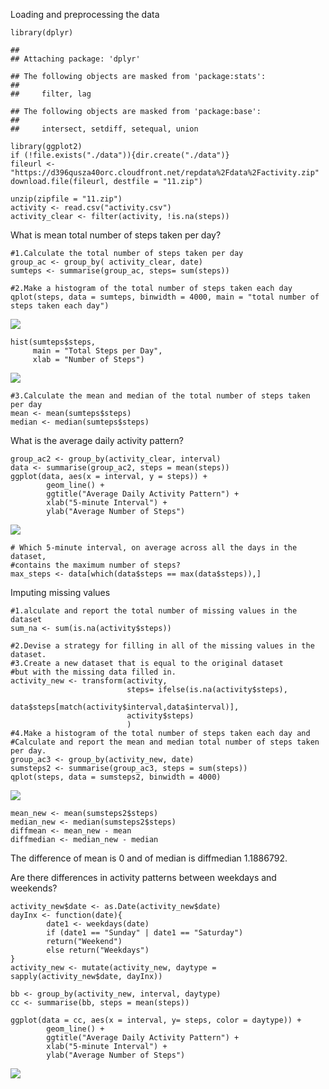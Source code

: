 Loading and preprocessing the data

    library(dplyr)

    ## 
    ## Attaching package: 'dplyr'

    ## The following objects are masked from 'package:stats':
    ## 
    ##     filter, lag

    ## The following objects are masked from 'package:base':
    ## 
    ##     intersect, setdiff, setequal, union

    library(ggplot2)
    if (!file.exists("./data")){dir.create("./data")}
    fileurl <- "https://d396qusza40orc.cloudfront.net/repdata%2Fdata%2Factivity.zip"
    download.file(fileurl, destfile = "11.zip")

    unzip(zipfile = "11.zip")
    activity <- read.csv("activity.csv")
    activity_clear <- filter(activity, !is.na(steps))

What is mean total number of steps taken per day?

    #1.Calculate the total number of steps taken per day
    group_ac <- group_by( activity_clear, date)
    sumteps <- summarise(group_ac, steps= sum(steps))

    #2.Make a histogram of the total number of steps taken each day
    qplot(steps, data = sumteps, binwidth = 4000, main = "total number of steps taken each day")

![](PA1_template_files/figure-markdown_strict/unnamed-chunk-2-1.png)

    hist(sumteps$steps,
         main = "Total Steps per Day",
         xlab = "Number of Steps")

![](PA1_template_files/figure-markdown_strict/unnamed-chunk-2-2.png)

    #3.Calculate the mean and median of the total number of steps taken per day
    mean <- mean(sumteps$steps)
    median <- median(sumteps$steps)

What is the average daily activity pattern?

    group_ac2 <- group_by(activity_clear, interval)
    data <- summarise(group_ac2, steps = mean(steps))
    ggplot(data, aes(x = interval, y = steps)) +
            geom_line() +
            ggtitle("Average Daily Activity Pattern") +
            xlab("5-minute Interval") +
            ylab("Average Number of Steps") 

![](PA1_template_files/figure-markdown_strict/unnamed-chunk-3-1.png)

    # Which 5-minute interval, on average across all the days in the dataset, 
    #contains the maximum number of steps?
    max_steps <- data[which(data$steps == max(data$steps)),]

Imputing missing values

    #1.alculate and report the total number of missing values in the dataset
    sum_na <- sum(is.na(activity$steps))

    #2.Devise a strategy for filling in all of the missing values in the dataset.
    #3.Create a new dataset that is equal to the original dataset 
    #but with the missing data filled in.
    activity_new <- transform(activity,
                              steps= ifelse(is.na(activity$steps),
                              data$steps[match(activity$interval,data$interval)],
                              activity$steps)
                              )
    #4.Make a histogram of the total number of steps taken each day and
    #Calculate and report the mean and median total number of steps taken per day.
    group_ac3 <- group_by(activity_new, date)
    sumsteps2 <- summarise(group_ac3, steps = sum(steps))
    qplot(steps, data = sumsteps2, binwidth = 4000)

![](PA1_template_files/figure-markdown_strict/unnamed-chunk-4-1.png)

    mean_new <- mean(sumsteps2$steps)
    median_new <- median(sumsteps2$steps)
    diffmean <- mean_new - mean
    diffmedian <- median_new - median 

The difference of mean is 0 and of median is diffmedian 1.1886792.

Are there differences in activity patterns between weekdays and
weekends?

    activity_new$date <- as.Date(activity_new$date)
    dayInx <- function(date){
            date1 <- weekdays(date)
            if (date1 == "Sunday" | date1 == "Saturday") 
            return("Weekend")
            else return("Weekdays")
    }
    activity_new <- mutate(activity_new, daytype = sapply(activity_new$date, dayInx))

    bb <- group_by(activity_new, interval, daytype)
    cc <- summarise(bb, steps = mean(steps))

    ggplot(data = cc, aes(x = interval, y= steps, color = daytype)) + 
            geom_line() +
            ggtitle("Average Daily Activity Pattern") +
            xlab("5-minute Interval") +
            ylab("Average Number of Steps")

![](PA1_template_files/figure-markdown_strict/unnamed-chunk-5-1.png)
